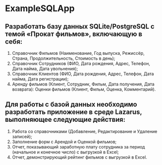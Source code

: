 # ExampleSQLApp


## Разработать базу данных SQLite/PostgreSQL с темой «Прокат фильмов», включающую в себя:

1. Справочник Фильмов (Наименование, Год выпуска, Режиссёр, Страна, Продолжительность, Стоимость в день);
2. Справочник Сотрудников (ФИО, Дата рождения, Адрес, Телефон, Дата найма, Дата увольнения);
3. Справочник Клиентов (ФИО, Дата рождения, Адрес, Телефон, Дата найма, Дата регистрации);
4. Аренду фильмов (Клиент, Сотрудник, Фильм, Дата получения, Дата возврата): Оценки фильмов (Клиент, Фильм, Оценка, Комментарий).


## Для работы с базой данных необходимо разработать приложение в среде Lazarus, выполняющее следующие действия:

1. Работа со справочниками (Добавление, Редактирование и Удаление записей);
2. Заполнение форм с Арендой и Оценкой фильмов;
3. Отчет, показывающий заработную плату сотрудника за период (начальное и конечное число) с выгрузкой в Excel;
4. Отчет, демонстрирующий рейтинг фильмов с выгрузкой в Excel.
